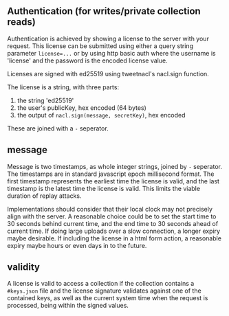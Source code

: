 ## Authentication (for writes/private collection reads)

Authentication is achieved by showing a license to the server with your request.
This license can be submitted using either a query string parameter `license=...`
or by using http basic auth where the username is 'license' and the password
is the encoded license value.

Licenses are signed with ed25519 using tweetnacl's nacl.sign function.

The license is a string, with three parts:

1. the string 'ed25519'
2. the user's publicKey, hex encoded (64 bytes)
3. the output of `nacl.sign(message, secretKey)`, hex encoded

These are joined with a `-` seperator.

## message

Message is two timestamps, as whole integer strings, joined by `-` seperator.
The timestamps are in standard javascript epoch millisecond format. The first
timestamp represents the earliest time the license is valid, and the last
timestamp is the latest time the license is valid. This limits the viable
duration of replay attacks.

Implementations should consider that their local clock may not precisely align
with the server. A reasonable choice could be to set the start time to 30
seconds behind current time, and the end time to 30 seconds ahead of current
time. If doing large uploads over a slow connection, a longer expiry maybe
desirable. If including the license in a html form action, a reasonable expiry
maybe hours or even days in to the future.

## validity

A license is valid to access a collection if the collection contains a `#keys.json`
file and the license signature validates against one of the contained keys,
as well as the current system time when the request is processed, being within
the signed values.